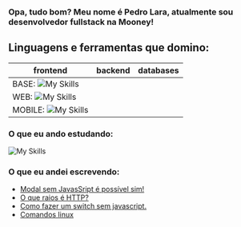 ### Opa, tudo bom? Meu nome é Pedro Lara, atualmente sou desenvolvedor fullstack na Mooney!


## Linguagens e ferramentas que domino:


| frontend | backend | databases |
|----------|---------|-----------|
|BASE:    ![My Skills](https://skillicons.dev/icons?i=linux,github)              |           |
|WEB:     ![My Skills](https://skillicons.dev/icons?i=javascript,react,nextjs)   |         |           |
|MOBILE:  ![My Skills](https://skillicons.dev/icons?i=dart,flutter)              |           |

### O que eu ando estudando:

![My Skills](https://skillicons.dev/icons?i=java,c#,haxe)

### O que eu andei escrevendo:
<!-- BLOG-POST-LIST:START -->
- [Modal sem JavasSript é possível sim!](https://pllara.medium.com/modal-sem-javassript-%C3%A9-poss%C3%ADvel-sim-57f8c7e7f5da?source=rss-54eeae4f7ec6------2)
- [O que raios é HTTP?](https://pllara.medium.com/o-que-raios-%C3%A9-http-2253511490bc?source=rss-54eeae4f7ec6------2)
- [Como fazer um switch sem javascript.](https://pllara.medium.com/como-fazer-um-switch-sem-javascript-a5b25981a21f?source=rss-54eeae4f7ec6------2)
- [Comandos linux](https://pllara.medium.com/comandos-linux-4db7307c17b7?source=rss-54eeae4f7ec6------2)
<!-- BLOG-POST-LIST:END -->
